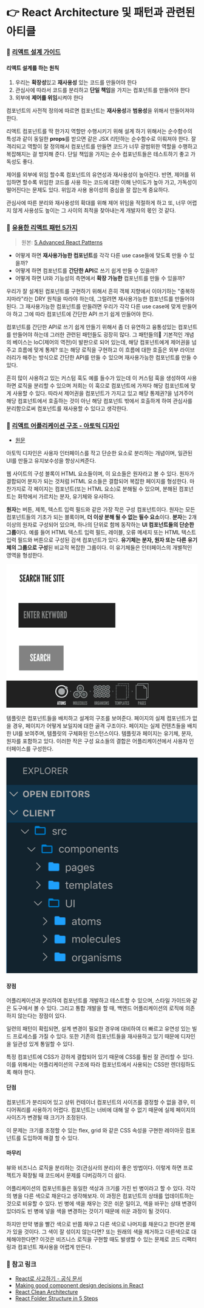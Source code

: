 # 👉 React Architecture 및 패턴과 관련된 아티클

### 🎈 [리액트 설계 가이드](https://www.stevy.dev/react-design-guide)
#### 리액트 설계를 하는 원칙
1. 우리는 **확장성**있고 **재사용성** 있는 코드를 만들어야 한다
2. 관심사에 따라서 코드를 분리하고 **단일 책임**을 가지는 컴포넌트를 만들어야 한다
3. 외부에 **제어를 위임**시켜야 한다

컴포넌트의 사전적 정의에 따르면 컴포넌트는 **재사용성**과 **범용성**을 위해서 만들어져야 한다.   

리액트 컴포넌트를 딱 한가지 역할만 수행시키기 위해 설계 하기 위해서는 순수함수의 특성과 같이 동일한 **props**를 받으면 같은 JSX 리턴하는 순수함수로 이뤄져야 한다. 잘 격리되고 역할이 잘 정의해서 컴포넌트를 만들면 코드가 너무 광범위한 역할을 수행하고 복잡해지는 걸 방지해 준다. 단일 책임을 가지는 순수 컴포넌트들은 테스트하기 좋고 가독성도 좋다.   

제어를 외부에 위임 할수록 컴포넌트의 유연성과 재사용성이 높아진다. 반면, 제어를 위임하면 할수록 위임한 코드를 사용 하는 코드에 대한 이해 난이도가 높아 가고, 가독성이 떨어진다는 문제도 있다. 위임과 사용 용이성의 중심을 잘 잡는게 중요하다.   

관심사에 따른 분리와 재사용성의 확대를 위해 제어 위임을 적절하게 하고 또, 너무 어렵지 않게 사용성도 높이는 그 사이의 최적을 찾아내는게 개발자의 몫인 것 같다.

### 🎈 [유용한 리액트 패턴 5가지](https://velog.io/@dnr6054/%EC%9C%A0%EC%9A%A9%ED%95%9C-%EB%A6%AC%EC%95%A1%ED%8A%B8-%ED%8C%A8%ED%84%B4-5%EA%B0%80%EC%A7%80)

> 원본: [5 Advanced React Patterns](https://javascript.plainenglish.io/5-advanced-react-patterns-a6b7624267a6)

- 어떻게 하면 **재사용가능한 컴포넌트**를 각각 다른 use case들에 맞도록 만들 수 있을까?
- 어떻게 하면 컴포넌트를 **간단한 API**로 쓰기 쉽게 만들 수 있을까?
- 어떻게 하면 UI와 기능성의 측면에서 **확장 가능한** 컴포넌트를 만들 수 있을까?

우리가 잘 설계된 컴포넌트를 구현하기 위해서 흔히 객체 지향에서 이야기하는 "중복하지마라"라는 DRY 원칙을 따라야 하는데, 그럴려면 재사용가능한 컴포넌트를 만들어야 된다. 그 재사용가능한 컴포넌트를 만들려면 우리가 각각 다른 use case에 맞게 만들어야 하고 그에 따라 컴포넌트에 간단한 API 쓰기 쉽게 만들어야 한다.   

컴포넌트를 간단한 API로 쓰기 쉽게 만들기 위해서 좀 더 유연하고 융통성있는 컴포넌트를 만들어야 하는데 그러한 관련된 패턴들도 굉장히 많다. 그 패턴들의 기본적인 개념의 베이스는 IoC(제어의 역전)이 발판으로 되어 있는데, 해당 컴포넌트에게 제어권을 넘주고 흐름에 맞게 통제? 또는 해당 로직을 구현하고 이 흐름에 대한 호출은 외부 라이브러리가 해주는 방식으로 간단한 API를 만들 수 있으며 재사용가능한 컴포넌트를 만들 수 있다.   

흔히 많이 사용하고 있는 커스텀 훅도 예를 들수가 있는데 이 커스텀 훅을 생성하여 사용하면 로직을 분리할 수 있으며 저희는 이 훅으로 컴포넌트에 가져다 해당 컴포넌트에 맞게 사용할 수 있다. 따라서 제어권을 컴포넌트가 가지고 있고 해당 통제권?을 넘겨주어 해당 컴포넌트에서 호출하는 것이 아닌 해당 컴포넌트 밖에서 호출하게 하여 관심사를 분리함으로써 컴포넌트를 재사용할 수 있다고 생각한다.

### 🎈 [리액트 어플리케이션 구조 - 아토믹 디자인](https://ui.toast.com/weekly-pick/ko_20200213)
- [원문](https://andela.com/insights/structuring-your-react-application-atomic-design-principles/)

아토믹 디자인은 사용자 인터페이스를 작고 단순한 요소로 분리하는 개념이며, 일관된 UI를 만들고 유지보수성을 향상시켜준다.   

웹 사이트의 구성 블록이 HTML 요소들이며, 이 요소들은 원자라고 볼 수 있다. 원자가 결합되어 분자가 되는 것처럼 HTML 요소들은 결합되어 복잡한 페이지를 형성한다. 마찬가지로 각 페이지는 컴포넌트(또는 HTML 요소)로 분해될 수 있으며, 분해된 컴포넌트는 화학에서 가르치는 분자, 유기체와 유사하다.   

**원자**는 버튼, 제목, 텍스트 입력 필드와 같은 가장 작은 구성 컴포넌트이다. 원자는 모든 컴포넌트들의 기초가 되는 블록이며, **더 이상 분해 될 수 없는 필수 요소**이다. **분자**는 2개 이상의 원자로 구성되어 있으며, 하나의 단위로 함께 동작하는 **UI 컴포넌트들의 단순한 그룹**이다. 예를 들어 HTML 텍스트 입력 필드, 레이블, 오류 메세지 또는 HTML 텍스트 입력 필드와 버튼으로 구성된 검색 컴포넌트가 있다. **유기체는 분자, 원자 또는 다른 유기체의 그룹으로 구성**된 비교적 복잡한 그룹이다. 이 유기체들은 인터페이스의 개별적인 영역을 형성한다.   

<p align="center">
  <img src="../images/1.gif" />
</p>

템플릿은 컴포넌트들을 배치하고 설계의 구조를 보여준다. 페이지의 실제 컴포넌트가 없을 경우, 페이지가 어떻게 보일지에 대한 골격 구조이다. 페이지는 실제 컨텐츠들을 배치한 UI를 보여주며, 템플릿의 구체화된 인스턴스이다. 템플릿과 페이지는 유기체, 분자, 원자를 포함하고 있다. 이러한 작은 구성 요소들의 결합은 어플리케이션에서 사용자 인터페이스를 구성한다.   

<p align="center">
  <img src="../images/2.png" />
</p>

#### 장점
어플리케이션과 분리하여 컴포넌트를 개발하고 테스트할 수 있으며, 스타일 가이드와 같은 도구에서 볼 수 있다. 그리고 통합 개발을 할 때, 백엔드 어플리케이션의 로직에 의존하지 않는다는 장점이 있다.   

일련의 패턴이 확립되면, 설계 변경이 필요한 경우에 대비하여 더 빠르고 유연성 있는 빌드 프로세스를 가질 수 있다. 또한 기존의 컴포넌트들을 재사용하고 있기 때문에 디자인을 일관성 있게 통일할 수 있다.   

특정 컴포넌트에 CSS가 강하게 결합되어 있기 때문에 CSS를 훨씬 잘 관리할 수 있다. 이를 위해서는 어플리케이션의 구조에 따라 컴포넌트에서 사용되는 CSS만 렌더링하도록 해야 한다.   

#### 단점
컴포넌트가 분리되어 있고 상위 컨테이너 컴포넌트의 사이즈를 결정할 수 없을 경우, 미디어쿼리를 사용하기 어렵다. 컴포넌트는 너비에 대해 알 수 없기 때문에 실제 페이지의 사이즈가 변경될 때 크기가 조정된다.   

이 문제는 크기를 조정할 수 있는 flex, grid 와 같은 CSS 속성을 구현한 레이아웃 컴포넌트를 도입하여 해결 할 수 있다.   

#### 마무리
뷰와 비즈니스 로직을 분리하는 것(관심사의 분리)이 좋은 방법이다. 이렇게 하면 프로젝트가 확장될 때 코드에서 문제를 디버깅하기 더 쉽다.   

어플리케이션의 컴포넌트들은 동일한 색상과 크기를 가진 빈 병이라고 할 수 있다. 각각의 병을 다른 색으로 채운다고 생각해보자. 이 과정은 컴포넌트의 상태를 업데이트하는 것으로 비유할 수 있다. 빈 병에 색을 채우는 것은 쉬운 일이고, 색을 바꾸는 상태 변경이 있더라도 빈 병에 넣을 색을 변경하는 것이기 때문에 쉬운 과정이 될 것이다.   

하지만 만약 병을 빨간 색으로 반쯤 채우고 다른 색으로 나머지를 채운다고 한다면 문제가 있을 것이다. 그 색이 잘 섞이지 않는다면? 또는 원래의 색을 제거하고 다른색으로 대체해야한다면? 이것은 비즈니스 로직을 구현할 때도 발생할 수 있는 문제로 코드 리팩터링과 컴포넌트 재사용을 어렵게 만든다.   

### 📌 참고 링크

- [React로 사고하기 - 공식 문서](https://ko.reactjs.org/docs/thinking-in-react.html)
- [Making good component design decisions in React](https://marvelapp.com/blog/making-good-component-design-decisions-in-react/)
- [React Clean Architecture](https://dev.to/kpiteng/react-clean-architecture-114f?utm_source=dormosheio&utm_campaign=dormosheio&fbclid=IwAR3E77zXUJT0TuDbOiNb6KvcYStKA3dWsNm--5S0_fN5TydqbCGOt48tVLk)
- [React Folder Structure in 5 Steps](https://smoh.tistory.com/385)
